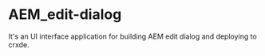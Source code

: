 # AEM_edit-dialog
It's an UI interface application for building AEM edit dialog and deploying to crxde.
